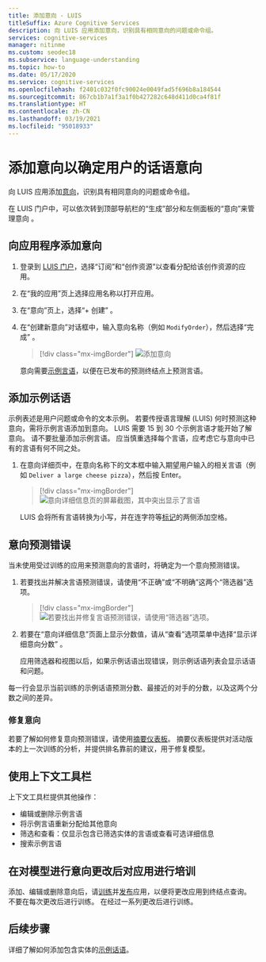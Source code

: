 ```yaml
---
title: 添加意向 - LUIS
titleSuffix: Azure Cognitive Services
description: 向 LUIS 应用添加意向，识别具有相同意向的问题或命令组。
services: cognitive-services
manager: nitinme
ms.custom: seodec18
ms.subservice: language-understanding
ms.topic: how-to
ms.date: 05/17/2020
ms.service: cognitive-services
ms.openlocfilehash: f2401c032f0fc90024e0049fad5f696b8a184544
ms.sourcegitcommit: 867cb1b7a1f3a1f0b427282c648d411d0ca4f81f
ms.translationtype: HT
ms.contentlocale: zh-CN
ms.lasthandoff: 03/19/2021
ms.locfileid: "95018933"
---
```

# <a name="add-intents-to-determine-user-intention-of-utterances"></a>添加意向以确定用户的话语意向

向 LUIS 应用添加[意向](luis-concept-intent.md)，识别具有相同意向的问题或命令组。

在 LUIS 门户中，可以依次转到顶部导航栏的“生成”部分和左侧面板的“意向”来管理意向 。

## <a name="add-an-intent-to-your-app"></a>向应用程序添加意向

1. 登录到 [LUIS 门户](https://www.luis.ai)，选择“订阅”和“创作资源”以查看分配给该创作资源的应用。
1. 在“我的应用”页上选择应用名称以打开应用。
1. 在“意向”页上，选择“+ 创建” 。
1. 在“创建新意向”对话框中，输入意向名称（例如 `ModifyOrder`），然后选择“完成” 。

    > [!div class="mx-imgBorder"]
    > ![添加意向](./media/luis-how-to-add-intents/Addintent-dialogbox.png)

    意向需要[示例言语](luis-concept-utterance.md)，以便在已发布的预测终结点上预测言语。

## <a name="add-an-example-utterance"></a>添加示例话语

示例表述是用户问题或命令的文本示例。 若要传授语言理解 (LUIS) 何时预测这种意向，需将示例言语添加到意向。 LUIS 需要 15 到 30 个示例言语才能开始了解意向。 请不要批量添加示例言语。 应当慎重选择每个言语，应考虑它与意向中已有的言语有何不同之处。

1. 在意向详细页中，在意向名称下的文本框中输入期望用户输入的相关言语（例如 `Deliver a large cheese pizza`），然后按 Enter。

    > [!div class="mx-imgBorder"]
    > ![意向详细信息页的屏幕截图，其中突出显示了言语](./media/luis-how-to-add-intents/add-new-utterance-to-intent.png)

    LUIS 会将所有言语转换为小写，并在连字符等[标记](luis-language-support.md#tokenization)的两侧添加空格。

<a name="#intent-prediction-discrepancy-errors"></a>

## <a name="intent-prediction-errors"></a>意向预测错误

当未使用受过训练的应用来预测意向的言语时，将确定为一个意向预测错误。

1. 若要找出并解决言语预测错误，请使用“不正确”或“不明确”这两个“筛选器”选项。

    > [!div class="mx-imgBorder"]
    > ![若要找出并修复言语预测错误，请使用“筛选器”选项。](./media/luis-how-to-add-intents/find-intent-prediction-errors.png)

1. 若要在“意向详细信息”页面上显示分数值，请从“查看”选项菜单中选择“显示详细意向分数” 。

    应用筛选器和视图以后，如果示例话语出现错误，则示例话语列表会显示话语和问题。

每一行会显示当前训练的示例话语预测分数、最接近的对手的分数，以及这两个分数之间的差异。

### <a name="fixing-intents"></a>修复意向

若要了解如何修复意向预测错误，请使用[摘要仪表板](luis-how-to-use-dashboard.md)。 摘要仪表板提供对活动版本的上一次训练的分析，并提供排名靠前的建议，用于修复模型。

## <a name="using-the-contextual-toolbar"></a>使用上下文工具栏

上下文工具栏提供其他操作：

* 编辑或删除示例言语
* 将示例言语重新分配给其他意向
* 筛选和查看：仅显示包含已筛选实体的言语或查看可选详细信息
* 搜索示例言语

## <a name="train-your-app-after-changing-model-with-intents"></a>在对模型进行意向更改后对应用进行培训

添加、编辑或删除意向后，请[训练](luis-how-to-train.md)并[发布](luis-how-to-publish-app.md)应用，以便将更改应用到终结点查询。 不要在每次更改后进行训练。 在经过一系列更改后进行训练。

## <a name="next-steps"></a>后续步骤

详细了解如何添加包含实体的[示例话语](./luis-how-to-add-entities.md)。